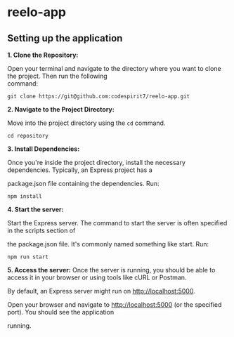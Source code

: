# reelo-app

## Setting up the application

**1. Clone the Repository:** 
  
  Open your terminal and navigate to the directory where you want to clone the project. Then run the following    
  command:
    
`git clone https://git@github.com:codespirit7/reelo-app.git`


**2. Navigate to the Project Directory:**

  Move into the project directory using the `cd` command.

`cd repository`


**3. Install Dependencies:**

  Once you're inside the project directory, install the necessary dependencies. Typically, an Express project has a 
  
  package.json file containing the dependencies. Run:

`npm install`

**4. Start the server:**

  Start the Express server. The command to start the server is often specified in the scripts section of 
  
  the package.json file. It's commonly named something like start. Run:

`npm run start`

**5. Access the server:**
  Once the server is running, you should be able to access it in your browser or using tools like cURL or Postman.
  
  By default, an Express server might run on [http://localhost:5000](http://localhost:5000/api/questions).
  
  Open your browser and navigate to [http://localhost:5000](http://localhost:5000/api/questions) (or the specified port). You should see the application 
  
  running.


  
  

